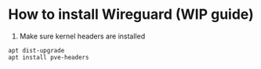 # How to install Wireguard (WIP guide)

1. Make sure kernel headers are installed
```apt update
apt dist-upgrade
apt install pve-headers
```